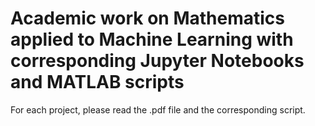 # Academic work on Mathematics applied to Machine Learning with corresponding Jupyter Notebooks and MATLAB scripts

For each project, please read the .pdf file and the corresponding script.
